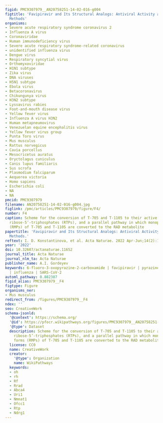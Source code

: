 ```yaml
---
figid: PMC9307979__AN20758251-14-02-016-g004
figtitle: 'Favipiravir and Its Structural Analogs: Antiviral Activity and Synthesis
  Methods'
organisms:
- Severe acute respiratory syndrome coronavirus 2
- Influenza A virus
- Coronaviridae
- Human immunodeficiency virus
- Severe acute respiratory syndrome-related coronavirus
- unidentified influenza virus
- Dengue virus
- Respiratory syncytial virus
- Orthomyxoviridae
- H1N1 subtype
- Zika virus
- DNA viruses
- H5N1 subtype
- Ebola virus
- Betacoronavirus
- Chikungunya virus
- H3N2 subtype
- Lyssavirus rabies
- Foot-and-mouth disease virus
- Yellow fever virus
- Influenza A virus H3N2
- Human metapneumovirus
- Venezuelan equine encephalitis virus
- Yellow fever virus group
- Punta Toro virus
- Mus musculus
- Rattus norvegicus
- Cavia porcellus
- Mesocricetus auratus
- Oryctolagus cuniculus
- Canis lupus familiaris
- Sus scrofa
- Plasmodium falciparum
- Aequorea victoria
- Homo sapiens
- Escherichia coli
- NA
- NA
pmcid: PMC9307979
filename: AN20758251-14-02-016-g004.jpg
figlink: /pmc/articles/PMC9307979/figure/F4/
number: F4
caption: Scheme for the conversion of T-705 and T-1105 to their active metabolites,
  ribose-5’-triphosphates (RTPs), and a parallel pathway in which monophosphate forms
  (RMPs) of T-705 and T-1105 are converted to the RAD metabolite
papertitle: 'Favipiravir and Its Structural Analogs: Antiviral Activity and Synthesis
  Methods.'
reftext: I. D. Konstantinova, et al. Acta Naturae. 2022 Apr-Jun;14(2):16-38.
year: '2022'
doi: 10.32607/actanaturae.11652
journal_title: Acta Naturae
journal_nlm_ta: Acta Naturae
publisher_name: A.I. Gordeyev
keywords: 6-fluoro-3-oxopyrazine-2-carboxamide | favipiravir | pyrazine-2-carboxamide
  | influenza | SARS-CoV-2
automl_pathway: 0.882387
figid_alias: PMC9307979__F4
figtype: Figure
organisms_ner:
- Mus musculus
redirect_from: /figures/PMC9307979__F4
ndex: ''
seo: CreativeWork
schema-jsonld:
  '@context': https://schema.org/
  '@id': https://pfocr.wikipathways.org/figures/PMC9307979__AN20758251-14-02-016-g004.html
  '@type': Dataset
  description: Scheme for the conversion of T-705 and T-1105 to their active metabolites,
    ribose-5’-triphosphates (RTPs), and a parallel pathway in which monophosphate
    forms (RMPs) of T-705 and T-1105 are converted to the RAD metabolite
  license: CC0
  name: CreativeWork
  creator:
    '@type': Organization
    name: WikiPathways
  keywords:
  - oh
  - rh
  - Rf
  - Rrad
  - Abca4
  - Uri1
  - Nmnat1
  - Ofcc1
  - Rtp
  - Ndrg1
---
```

